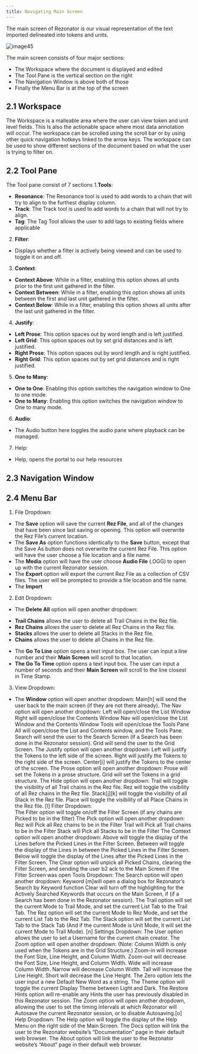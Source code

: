 ```yaml
---
title: Navigating Main Screen
---
```

The main screen of Rezonator is our visual representation of the text imported delineated into tokens and units. 

![image45](https://user-images.githubusercontent.com/34769184/132994278-f4c43f7d-36f2-4c4b-a626-cf16ab463f9e.png)

The main screen consists of four major sections:
  * The Workspace where the document is displayed and edited
  * The Tool Pane is the vertical section on the right
  * The Navigation Window is above both of those
  * Finally the Menu Bar is at the top of the screen


## 2.1 Workspace 

The Workspace is a malleable area where the user can view token and unit level fields. This Is also the actionable space where most data annotation will occur. The workspace can be scrolled using the scroll bar or by using other quick navigation hotkeys linked to the arrow keys. The workspace can be used to show different sections of the document based on what the user is trying to filter on.

## 2.2 Tool Pane

The Tool pane consist of 7 sections
1.**Tools**:
   + **Resonance**: The Resonance tool is used to add words to a chain that will try to align to the furthest display column.
   + **Track**: The Track tool is used to add words to a chain that will not try to align.
   + **Tag**: The Tag Tool allows the user to add tags to existing fields where applicable
2. **Filter**:
 + Displays whether a filter is actively being viewed and can be used to toggle it on and off.
3. **Context**:
 + **Context Above**: While in a filter, enabling this option shows all units prior to the first unit gathered in the filter.
 + **Context Between**: While in a filter, enabling this option shows all units between the first and last unit gathered in the filter.
 + **Context Below**: While in a filter, enabling this option shows all units after the last unit gathered in the filter.
4. **Justify**:
 + **Left Prose**: This option spaces out by word length and is left justified.
 + **Left Grid**: This option spaces out by set grid distances and is left justified.
 + **Right Prose**: This option spaces out by word length and is right justified.
 + **Right Grid**: This option spaces out by set grid distances and is right justified.
5. **One to Many**:
 + **One to One**: Enabling this option switches the navigation window to One to one mode.
 + **One to Many**: Enabling this option switches the navigation window to One to many mode.
6. **Audio**:
 + The Audio button here toggles the audio pane where playback can be managed.
7. Help:
 + Help, opens the portal to our help resources

## 2.3	Navigation Window 

## 2.4	Menu Bar 

1. File Dropdown:
 + The **Save** option will save the current **Rez File**, and all of the changes that have been since last saving or opening. This option will overwrite the Rez File’s current location.
 + The **Save As** option functions identically to the **Save** button, except that the Save As button does not overwrite the current Rez File. This option will have the user choose a file location and a file name.
 + The **Media** option will have the user choose **Audio File** (.OGG) to open up with the current Rezonator session.
 + The **Export** option will export the current Rez File as a collection of CSV files. The user will be prompted to provide a file location and file name.
 + The **Import**
2. Edit Dropdown:
 + The **Delete All** option will open another dropdown:
  - **Trail Chains** allows the user to delete all Trail Chains in the Rez file.
  - **Rez Chains** allows the user to delete all Rez Chains in the Rez file.
  - **Stacks** allows the user to delete all Stacks in the Rez file.
  - **Chains** allows the user to delete all Chains in the Rez file.
+ The **Go To Line** option opens a text input box. The user can input a line number and their **Main Screen** will scroll to that location.
+ **The Go To Time** option opens a text input box. The user can input a number of seconds and their **Main Screen** will scroll to the line closest in Time Stamp.
3. View Dropdown:
 + The **Window** option will open another dropdown:
Main[h] will send the user back to the main screen (if they are not there already).
The Nav option will open another dropdown:
Left will open/close the List Window
Right will open/close the Contents Window
Nav will open/close the List Window and the Contents Window
Tools will open/close the Tools Pane
All will open/close the List and Contents window, and the Tools Pane.
Search will send the user to the Search Screen (if a Search has been done in the Rezonator session).
Grid will send the user to the Grid Screen.
The Justify option will open another dropdown:
Left will justify the Tokens to the left side of the screen.
Right will justify the Tokens to the right side of the screen.
Center[i] will justify the Tokens to the center of the screen.
The Prose option will open another dropdown:
Prose will set the Tokens in a prose structure.
Grid will set the Tokens in a grid structure.
The Hide option will open another dropdown:
Trail will toggle the visibility of all Trail chains in the Rez file.
Rez will toggle the visibility of all Rez chains in the Rez file.
Stack[j][k] will toggle the visibility of all Stack in the Rez file.
Place will toggle the visibility of all Place Chains in the Rez file.
[l]
Filter Dropdown:        
The Filter option will toggle on/off the Filter Screen (if any chains are Picked to be in the filter)
The Pick option will open another dropdown:
Rez will Pick all Rez chains to be in the Filter
Trail will Pick all Trail chains to be in the Filter
Stack will Pick all Stacks to be in the Filter
The Context option will open another dropdown:
Above will toggle the display of the Lines before the Picked Lines in the Filter Screen.
Between will toggle the display of the Lines in between the Picked Lines in the Filter Screen.
Below will toggle the display of the Lines after the Picked Lines in the Filter Screen.
The Clear option will unpick all Picked Chains, clearing the Filter Screen, and sending the user b2        ack to the Main Screen if the Filter Screen was open
Tools Dropdown:
The Search option will open another dropdown:
Keyword [m]will open a dialog box for Rezonator’s Search by Keyword function
Clear will turn off the highlighting for the Actively Searched Keywords that occurs on the Main Screen, if (if a Search has been done in the Rezonator session).
The Trail option will set the current Mode to Trail Mode,  and set the current List Tab to the Trail Tab.
The Rez option will set the current Mode to Rez Mode,  and set the current List Tab to the Rez Tab.
The Stack option will set the current List Tab to the Stack Tab (And if the current Mode is Unit Mode, it will set the current Mode to Trail Mode).
[n]
Settings Dropdown:
The User option allows the user to set a Username for the current chain creator.
The Zoom option will open another dropdown: (Note: Column Width is only used when the Tokens are in the Grid Structure.)
Zoom-in will increase the Font Size, Line Height, and Column Width.
Zoom-out will decrease the Font Size, Line Height, and Column Width.
Wide will increase Column Width.
Narrow will decrease Column Width.
Tall will increase the Line Height.
Short will decrease the Line Height.
The Zero option lets the user input a new Default New Word as a string.
The Theme option will toggle the current Display Theme between Light  and Dark.
The Restore Hints option will re-enable any Hints the user has previously disabled in this Rezonator session.
The Zoom option will open another dropdown, allowing the user to set the timing intervals at which Rezonator will Autosave the current Rezonator session, or to disable Autosaving.[o]
Help Dropdown:
The Help option will toggle the display of the Help Menu on the right side of the Main Screen.
The Docs option will link the user to the Rezonator website’s “Documentation” page in their default web browser.
The About option will link the user to the Rezonator website’s “About” page in their default web browser.

